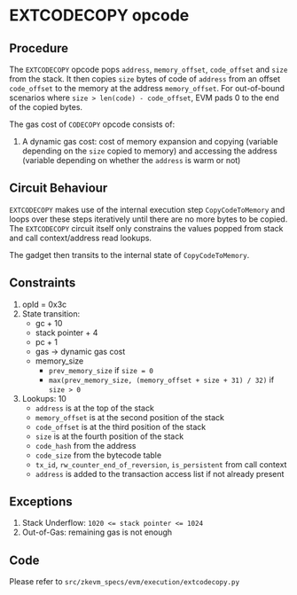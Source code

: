 # EXTCODECOPY opcode

## Procedure

The `EXTCODECOPY` opcode pops `address`, `memory_offset`, `code_offset` and `size` from the stack. It then copies `size` bytes of code of `address` from an offset `code_offset` to the memory at the address `memory_offset`. For out-of-bound scenarios where `size > len(code) - code_offset`, EVM pads 0 to the end of the copied bytes.

The gas cost of `CODECOPY` opcode consists of:

1. A dynamic gas cost: cost of memory expansion and copying (variable depending on the `size` copied to memory) and accessing the address (variable depending on whether the `address` is warm or not)

## Circuit Behaviour

`EXTCODECOPY` makes use of the internal execution step `CopyCodeToMemory` and loops over these steps iteratively until there are no more bytes to be copied. The `EXTCODECOPY` circuit itself only constrains the values popped from stack and call context/address read lookups.

The gadget then transits to the internal state of `CopyCodeToMemory`.

## Constraints

1. opId = 0x3c
2. State transition:
   - gc + 10
   - stack pointer + 4
   - pc + 1
   - gas -> dynamic gas cost
   - memory_size
      - `prev_memory_size` if `size = 0`
      - `max(prev_memory_size, (memory_offset + size + 31) / 32)` if `size > 0`
3. Lookups: 10
   - `address` is at the top of the stack
   - `memory_offset` is at the second position of the stack
   - `code_offset` is at the third position of the stack
   - `size` is at the fourth position of the stack
   - `code_hash` from the address
   - `code_size` from the bytecode table
   - `tx_id`, `rw_counter_end_of_reversion`, `is_persistent` from call context
   - `address` is added to the transaction access list if not already present

## Exceptions

1. Stack Underflow: `1020 <= stack pointer <= 1024`
2. Out-of-Gas: remaining gas is not enough

## Code

Please refer to `src/zkevm_specs/evm/execution/extcodecopy.py`
